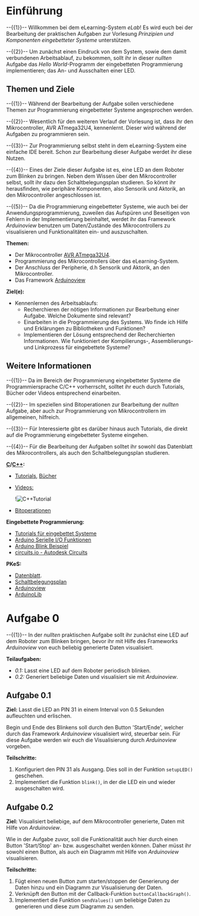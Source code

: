 <!--

author:   Georg Jäger

email:    gjaeger@ovgu.de

version:  1.0.0

language: de_DE

narrator:  Deutsch Female

-->

# Einführung

--{{1}}--
Willkommen bei dem eLearning-System *eLab*! Es wird euch bei der Bearbeitung der praktischen Aufgaben zur Vorlesung *Prinzipien und Komponenten eingebetteter Systeme* unterstützen. 

--{{2}}--
Um zunächst einen Eindruck von dem System, sowie dem damit verbundenen Arbeitsablauf, zu bekommen, sollt ihr in dieser *nullten* Aufgabe das *Hello World*-Programm der eingebetteten Programmierung implementieren; das An- und Ausschalten einer LED.

## Themen und Ziele

--{{1}}--
Während der Bearbeitung der Aufgabe sollen verschiedene Themen zur Programmierung eingebetteter Systeme angesprochen werden. 

--{{2}}--
Wesentlich für den weiteren Verlauf der Vorlesung ist, dass ihr den Mikrocontroller, AVR ATmega32U4, kennenlernt. Dieser wird während der Aufgaben zu programmieren sein. 

--{{3}}-- 
Zur Programmierung selbst steht in dem eLearning-System eine einfache IDE bereit. Schon zur Bearbeitung dieser Aufgabe werdet ihr diese Nutzen.

--{{4}}--
Eines der Ziele dieser Aufgabe ist es, eine LED an dem Roboter zum Blinken zu bringen. Neben dem Wissen über den Mikrocontroller selbst, sollt ihr dazu den Schaltbelegungsplan studieren. So könnt ihr herausfinden, wie periphäre Komponenten, also Sensorik und Aktorik, an den Mikrocontroller angeschlossen ist.

--{{5}}--
Da die Programmierung eingebetteter Systeme, wie auch bei der Anwendungsprogrammierung, zuweilen das Aufspüren und Beseitigen von Fehlern in der Implementierung beinhaltet, werdet ihr das Framework *Arduinoview* benutzen um Daten/Zustände des Mikrocontrollers zu visualisieren und Funktionalitäten ein- und auszuschalten.

**Themen:**

* Der Mikrocontroller [AVR ATmega32U4](http://www.microchip.com/wwwproducts/en/ATmega32u4).
* Programmierung des Mikrocontrollers über das eLearning-System.
* Der Anschluss der Peripherie, d.h Sensorik und Aktorik, an den Mikrocontroller.
* Das Framework [Arduinoview](https://github.com/fesselk/Arduinoview/blob/master/doc/Documetation.md)

**Ziel(e):**
* Kennenlernen des Arbeitsablaufs: 
  * Recherchieren der nötigen Informationen zur Bearbeitung einer Aufgabe. Welche Dokumente sind relevant? 
  * Einarbeiten in die Programmierung des Systems. Wo finde ich Hilfe und Erklärungen zu Bibliotheken und Funktionen?
  * Implementieren der Lösung entsprechend der Recherchierten Informationen. Wie funktioniert der Kompilierungs-, Assemblierungs- und Linkprozess für eingebettete Systeme?
  
## Weitere Informationen

--{{1}}--
Da im Bereich der Programmierung eingebetteter Systeme die Programmiersprache C/C++ vorherrscht, solltet ihr euch durch Tutorials, Bücher oder Videos entsprechend einarbeiten.


--{{2}}--
Im speziellen sind Bitoperationen zur Bearbeitung der *nullten* Aufgabe, aber auch zur Programmierung von Mikrocontrollern im allgemeinen, hilfreich.

--{{3}}--
Für Interessierte gibt es darüber hinaus auch Tutorials, die direkt auf die Programmierung eingebetteter Systeme eingehen.


--{{4}}--
Für die Bearbeitung der Aufgaben solltet ihr sowohl das Datenblatt des Mikrocontrollers, als auch den Schaltbelegungsplan studieren.

**[C](https://en.wikipedia.org/wiki/C_%28programming_language%29)/[C++](https://en.wikipedia.org/wiki/C%2B%2B):**

* [Tutorials](http://www.learncpp.com/), [Bücher](https://stackoverflow.com/questions/388242/the-definitive-c-book-guide-and-list) 
* [Videos:](https://www.youtube.com/watch?v=Rub-JsjMhWY)

  !![C++Tutorial](https://www.youtube.com/embed/Rub-JsjMhWY)<!--
    width: 560px;
    height: 315px;
  --> 
* [Bitoperationen](https://de.wikipedia.org/wiki/Bitweiser_Operator)

**Eingebettete Programmierung:**
* [Tutorials für eingebettet Systeme](https://www.mikrocontroller.net/articles/AVR-Tutorial)
* [Arduino Serielle I/O Funktionen](https://www.arduino.cc/en/reference/Serial)
* [Arduino Blink Beispiel](https://www.arduino.cc/en/Tutorial/Blink)
* [circuits.io - Autodesk Circuits](https://circuits.io/)

**PKeS:**
* [Datenblatt](http://www.atmel.com/Images/Atmel-7766-8-bit-AVR-ATmega16U4-32U4_Datasheet.pdf).
* [Schaltbelegungsplan](https://github.com/liaScript/PKeS0/blob/master/materials/robubot_stud.pdf?raw=true) 
* [Arduinoview](https://github.com/fesselk/Arduinoview/blob/master/doc/Documetation.md)
* [ArduinoLib](https://github.com/fesselk/ArduinoviewLib)

# Aufgabe 0

--{{1}}--
In der *nullten* praktischen Aufgabe sollt ihr zunächst eine LED auf dem Roboter zum Blinken bringen, bevor ihr mit Hilfe des Frameworks *Arduinoview* von euch beliebig generierte Daten visualisiert.

**Teilaufgaben:**

* *0.1:* Lasst eine LED auf dem Roboter periodisch blinken.
* *0.2:* Generiert beliebige Daten und visualisiert sie mit *Arduinoview*.


## Aufgabe 0.1

**Ziel:** Lasst die LED an PIN 31 in einem Interval von 0.5 Sekunden aufleuchten und erlischen. 

Begin und Ende des Blinkens soll durch den Button 'Start/Ende', welcher durch das Framework *Arduinoview* visualisiert wird, steuerbar sein. Für diese Aufgabe werden wir euch die Visualisierung durch *Arduinoview* vorgeben.

**Teilschritte:**

1. Konfiguriert den PIN 31 als Ausgang. Dies soll in der Funktion `setupLED()` geschehen.
2. Implementiert die Funktion `blink()`, in der die LED ein und wieder ausgeschalten wird.


## Aufgabe 0.2

**Ziel:** Visualisiert beliebige, auf dem Mikrocontroller generierte, Daten mit Hilfe von *Arduinoview*.

Wie in der Aufgabe zuvor, soll die Funktionalität auch hier durch einen Button 'Start/Stop' an- bzw. ausgeschaltet werden können. Daher müsst ihr sowohl einen Button, als auch ein Diagramm mit Hilfe von *Arduinoview* visualisieren.

**Teilschritte:**

1. Fügt einen neuen Button zum starten/stoppen der Generierung der Daten hinzu und ein Diagramm zur Visualisierung der Daten.
2. Verknüpft den Button mit der Callback-Funktion `buttonCallbackGraph()`.
3. Implementiert die Funktion `sendValues()` um beliebige Daten zu generieren und diese zum Diagramm zu senden.
